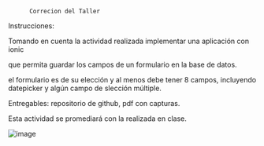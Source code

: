           Correcion del Taller
Instrucciones:

Tomando en cuenta la actividad realizada implementar una aplicación con ionic 

que permita guardar los campos de un formulario en la base de datos.

el formulario es de su elección y al menos debe tener 8 campos, incluyendo datepicker y algún campo de slección múltiple.

Entregables: repositorio de github, pdf con capturas.

Esta actividad se promediará con la realizada en clase.


![image](https://github.com/user-attachments/assets/86e1e45c-3ca1-4e4e-9cf0-41c57265ad49)
